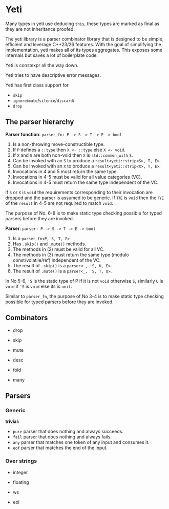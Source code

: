 # Yeti

Many types in yeti use deducing `this`, these types are marked as final as they are not inheritance proofed.

The yeti library is a parser combinator library that is designed to be
simple, efficient and leverage  C++23/26 features. With the goal of
simplifying the implementation, yeti makes all of its types aggregates.
This exposes some internals but saves a lot of boilerplate code.

Yeti is constexpr all the way down.

Yeti tries to have descriptive error messages.

Yeti has first class support for

- `skip`
- `ignore`/`mute`/`silence`/`discard`/
- `drop`

## The parser hierarchy

__Parser function__: `parser_fn: P -> S -> T -> E -> bool`

1. Is a non-throwing move-constructible type.
2. If `P` defines a `::type` then `X <- ::type` else `X <- void`.
3. If `X` and `S` are both non-void then `X` is `std::common_with` `S`.
4. Can be invoked with an `S` to produce a `result<yeti::strip<S>, T, E>`.
5. Can be invoked with an `X` to produce a `result<yeti::strip<X>, T, E>`.
6. Invocations in 4 and 5 must return the same type.
7. Invocations in 4-5 must be valid for all value categories (VC).
8. Invocations in 4-5 must return the same type independent of the VC.

If `S` or `X` is `void` the requirements corresponding to their invocation are dropped
and the parser is assumed to be generic.
If `T`/`E` is `void` then the `T`/`E` of the `result` in 4-5 are not required to match `void`.

The purpose of No. 6-8 is to make static type checking possible for typed
parsers before they are invoked.

__Parser__: `parser: P -> S -> T -> E -> bool`

1. Is a `parser_fn<P, S, T, E>`
2. Has `.skip()` and `.mute()` methods.
3. The methods in (2) must be valid for all VC.
4. The methods in (3) must return the same type (modulo const/volatile/ref) independent of the VC.
5. The result of `.skip()` is a `parser<_, 'S, U, E>`.
6. The result of `.mute()` is a `parser<_, 'S, T, U>`.

In No 5-6, `'S` is the static type of P if it is not `void` otherwise `S`, similarly `U` is `void`
if `'S` is `void` else its is `unit`.

Similar to `parser_fn`, the purpose of No 3-4 is to make static type checking
possible for typed parsers before they are invoked.

## Combinators

- drop
- skip
- mute

- desc

- fold
- many

## Parsers

### Generic

__trivial:__

- `pure` parser that does nothing and always succeeds.
- `fail` parser that does nothing and always fails.
- `any` parser that matches one token of any input and consumes it.
- `eof` parser that matches the end of the input.

### Over strings

- integer
- floating

- ws
- eol
